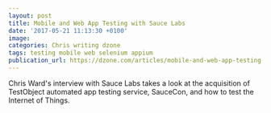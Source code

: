 ```yaml
---
layout: post
title: Mobile and Web App Testing with Sauce Labs
date: '2017-05-21 11:13:30 +0100'
image:
categories: Chris writing dzone
tags: testing mobile web selenium appium
publication_url: https://dzone.com/articles/mobile-and-web-app-testing-with-sauce-labs
---
```


Chris Ward's interview with Sauce Labs takes a look at the acquisition of TestObject automated app testing service, SauceCon, and how to test the Internet of Things.
